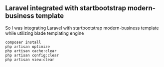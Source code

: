 ## Laravel integrated with startbootstrap modern-business template

So I was integrating Laravel with startbootstrap modern-business template while utilizing blade templating engine

    composer install
    php artisan optimize
    php artisan cache:clear
    php artisan config:clear
    php artisan view:clear
